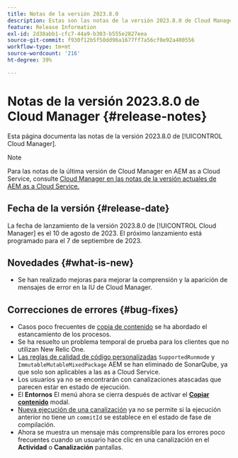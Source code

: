 ```yaml
---
title: Notas de la versión 2023.8.0
description: Estas son las notas de la versión 2023.8.0 de Cloud Manager.
feature: Release Information
exl-id: 2d38abb1-cfc7-44a9-b303-b555e2827eea
source-git-commit: f930f12b5f50dd96a1677ff7a56cf0e92a400556
workflow-type: tm+mt
source-wordcount: '216'
ht-degree: 39%

---
```



# Notas de la versión 2023.8.0 de Cloud Manager {#release-notes}

Esta página documenta las notas de la versión 2023.8.0 de [!UICONTROL Cloud Manager].

>[!NOTE]
>
>Para las notas de la última versión de Cloud Manager en AEM as a Cloud Service, consulte [Cloud Manager en las notas de la versión actuales de AEM as a Cloud Service.](https://experienceleague.adobe.com/docs/experience-manager-cloud-service/content/implementing/using-cloud-manager/release-notes-cloud-manager/release-notes-cm-current.html?lang=es)

## Fecha de la versión {#release-date}

La fecha de lanzamiento de la versión 2023.8.0 de [!UICONTROL Cloud Manager] es el 10 de agosto de 2023. El próximo lanzamiento está programado para el 7 de septiembre de 2023.

## Novedades {#what-is-new}

* Se han realizado mejoras para mejorar la comprensión y la aparición de mensajes de error en la IU de Cloud Manager.

## Correcciones de errores {#bug-fixes}

* Casos poco frecuentes de [copia de contenido](/help/using/content-copy.md) se ha abordado el estancamiento de los procesos.
* Se ha resuelto un problema temporal de prueba para los clientes que no utilizan New Relic One.
* [Las reglas de calidad de código personalizadas](/help/using/custom-code-quality-rules.md) `SupportedRunmode` y `ImmutableMutableMixedPackage` AEM se han eliminado de SonarQube, ya que solo son aplicables a las as a Cloud Service.
* Los usuarios ya no se encontrarán con canalizaciones atascadas que parecen estar en estado de ejecución.
* El **Entornos** El menú ahora se cierra después de activar el **[Copiar contenido](/help/using/content-copy.md)** modal.
* [Nueva ejecución de una canalización](/help/using/code-deployment.md#reexecute-deployment) ya no se permite si la ejecución anterior no tiene un `commitId` se establece en el estado de fase de compilación.
* Ahora se muestra un mensaje más comprensible para los errores poco frecuentes cuando un usuario hace clic en una canalización en el **Actividad** o **Canalización** pantallas.

